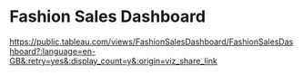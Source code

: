 # Fashion Sales Dashboard

https://public.tableau.com/views/FashionSalesDashboard/FashionSalesDashboard?:language=en-GB&:retry=yes&:display_count=y&:origin=viz_share_link
